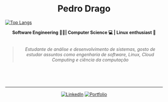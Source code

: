 <h1 align="center"> Pedro Drago </h1>

[![Top Langs](https://github-readme-stats.vercel.app/api/top-langs/?username=PedroDrago)](https://github.com/anuraghazra/github-readme-stats)

    
<div align="center">
<b>Software Engineering 👨‍💻| Computer Science 💻  | Linux enthusiast 🐧 </b>
<br>
<br>

<blockquote>
    <p><i>
        Estudante de análise e desenvolvimento de sistemas, gosto de estudar assuntos como engenharia de software, Linux, Cloud Computing e ciência da computação
    </i></p>    
</blockquote>
</div>










<br>
<br>
<br>

---

          
<div align="center">

[![LinkedIn](https://img.shields.io/badge/linkedin-%230077B5.svg?style=for-the-badge&logo=linkedin&logoColor=white)](https://www.linkedin.com/in/pedro-drago/)
[![Portfolio](https://img.shields.io/badge/Portfolio-orange?style=for-the-badge&logo=accenture)](https://pedrodrago.github.io/Portfolio/)
</div>


